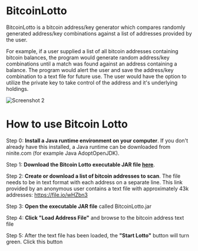 # BitcoinLotto

BitcoinLotto is a bitcoin address/key generator which compares randomly generated address/key combinations against a list of addresses provided by the user.

For example, if a user supplied a list of all bitcoin addresses containing bitcoin balances, the program would generate random address/key combinations until a match was found against an address containing a balance.  The program would alert the user and save the address/key combination to a text file for future use.  The user would have the option to utilize the private key to take control of the address and it's underlying holdings.

![Screenshot 2](https://raw.githubusercontent.com/traxm/BitcoinLotto/master/images/ss_2.jpg)


# How to use Bitcoin Lotto

Step 0: **Install a Java runtime environment on your computer**.  If you don't already have this installed, a Java runtime can be downloaded from ninite.com (for example Java AdoptOpenJDK).

Step 1: **Download the Bitcoin Lotto executable JAR file [here](https://github.com/traxm/BitcoinLotto/releases)**.

Step 2: **Create or download a list of bitcoin addresses to scan**.  The file needs to be in text format with each address on a separate line.  This link provided by an anonymous user contains a text file with approximately 43k addresses:  https://file.io/wHZbn3  

Step 3: **Open the executable JAR file** called BitcoinLotto.jar

Step 4: **Click "Load Address File"** and browse to the bitcoin address text file

Step 5: After the text file has been loaded, the **"Start Lotto"** button will turn green.  Click this button
